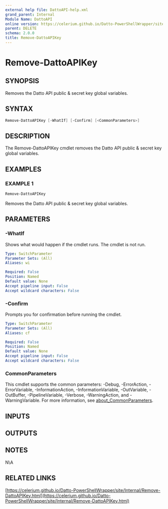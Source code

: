 ```yaml
---
external help file: DattoAPI-help.xml
grand_parent: Internal
Module Name: DattoAPI
online version: https://celerium.github.io/Datto-PowerShellWrapper/site/Internal/Remove-DattoAPIKey.html
parent: DELETE
schema: 2.0.0
title: Remove-DattoAPIKey
---
```


# Remove-DattoAPIKey

## SYNOPSIS
Removes the Datto API public & secret key global variables.

## SYNTAX

```powershell
Remove-DattoAPIKey [-WhatIf] [-Confirm] [<CommonParameters>]
```

## DESCRIPTION
The Remove-DattoAPIKey cmdlet removes the Datto API public & secret key global variables.

## EXAMPLES

### EXAMPLE 1
```powershell
Remove-DattoAPIKey
```

Removes the Datto API public & secret key global variables.

## PARAMETERS

### -WhatIf
Shows what would happen if the cmdlet runs.
The cmdlet is not run.

```yaml
Type: SwitchParameter
Parameter Sets: (All)
Aliases: wi

Required: False
Position: Named
Default value: None
Accept pipeline input: False
Accept wildcard characters: False
```

### -Confirm
Prompts you for confirmation before running the cmdlet.

```yaml
Type: SwitchParameter
Parameter Sets: (All)
Aliases: cf

Required: False
Position: Named
Default value: None
Accept pipeline input: False
Accept wildcard characters: False
```

### CommonParameters
This cmdlet supports the common parameters: -Debug, -ErrorAction, -ErrorVariable, -InformationAction, -InformationVariable, -OutVariable, -OutBuffer, -PipelineVariable, -Verbose, -WarningAction, and -WarningVariable. For more information, see [about_CommonParameters](http://go.microsoft.com/fwlink/?LinkID=113216).

## INPUTS

## OUTPUTS

## NOTES
N\A

## RELATED LINKS

[https://celerium.github.io/Datto-PowerShellWrapper/site/Internal/Remove-DattoAPIKey.html](https://celerium.github.io/Datto-PowerShellWrapper/site/Internal/Remove-DattoAPIKey.html)

